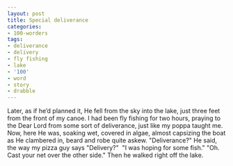 ```yaml
---
layout: post
title: Special deliverance
categories:
- 100-worders
tags:
- deliverance
- delivery
- fly fishing
- lake
- '100'
- word
- story
- drabble
---
```

Later, as if he’d planned it, He fell from the sky into the lake, just three feet from the front of my canoe. I had been fly fishing for two hours, praying to the Dear Lord from some sort of deliverance, just like my poppa taught me. Now, here He was, soaking wet, covered in algae, almost capsizing the boat as He clambered in, beard and robe quite askew.
"Deliverance?" He said, the way my pizza guy says "Delivery?" 
"I was hoping for some fish."
"Oh. Cast your net over the other side." Then he walked right off the lake.
